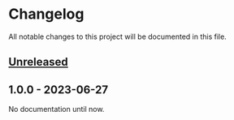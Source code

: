 # Changelog

All notable changes to this project will be documented in this file.

## [Unreleased](https://github.com/figuren-theater/.github/compare/1.0.0...HEAD)

## 1.0.0 - 2023-06-27

  No documentation until now.